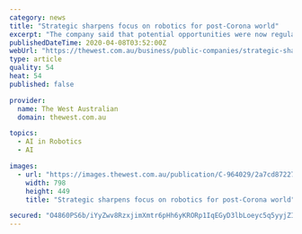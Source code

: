 ```yaml
---
category: news
title: "Strategic sharpens focus on robotics for post-Corona world"
excerpt: "The company said that potential opportunities were now regularly presenting themselves for its robotics, artificial intelligence and automation technology, all of which will be combined into the autonomous security vehicle project with Honeywell. Honeywell International is an American publicly traded, multinational that operates four business ..."
publishedDateTime: 2020-04-08T03:52:00Z
webUrl: "https://thewest.com.au/business/public-companies/strategic-sharpens-focus-on-robotics-for-post-corona-world-c-964029"
type: article
quality: 54
heat: 54
published: false

provider:
  name: The West Australian
  domain: thewest.com.au

topics:
  - AI in Robotics
  - AI

images:
  - url: "https://images.thewest.com.au/publication/C-964029/2a7cd8722760aa158e1749e983106c15f3f98187-16x9-x0y21w798h449.jpg?imwidth=1024"
    width: 798
    height: 449
    title: "Strategic sharpens focus on robotics for post-Corona world"

secured: "O4860PS6b/iYyZwv8RzxjimXmtr6pHh6yKRORp1IqEGyD3lbLoeyc5q5yyjZIV463/s06fkkmfyqF+8/YAx6/MC3/4X8bWdeK3eyO8qZIlm6C+8KrdcA4tGV+ShFDuudKKVvf8iByMAlThAq5DMH6iOeJO6XrabLI/kNbCjNDhfQW4XEdghWrskGzweXksZM8ei0fNHF5JDRURaFgJ2t3nu7WKcp03eJZ9hrLkohX37Qq7rMsm7Gz/EIv1jnBcSCYrKQIjRQqgysU69ZIqXDT/2scxbOMWRx1UvwsYQI7IDFQvUtop1AAcnibheGMpbm;u0MJCS0fxNBRQUFMCsSW6A=="
---
```


